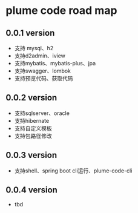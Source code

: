 # plume code road map

## 0.0.1 version

- 支持 mysql、h2
- 支持d2admin、iview
- 支持mybatis、mybatis-plus、jpa
- 支持swagger、lombok
- 支持预览代码、获取代码

## 0.0.2 version

- 支持sqlserver、oracle
- 支持hibernate
- 支持自定义模板
- 支持包路径修改

## 0.0.3 version

- 支持shell、spring boot cli运行、plume-code-cli

## 0.0.4 version

- tbd


